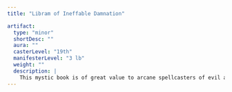 ```yaml
---
title: "Libram of Ineffable Damnation"

artifact:
  type: "minor"
  shortDesc: ""
  aura: ""
  casterLevel: "19th"
  manifesterLevel: "3 lb"
  weight: ""
  description: |
    This mystic book is of great value to arcane spellcasters of evil alignment (LE, NE, CE). Study of the work requires one week. Upon completion, the evil arcane caster gains a +1 inherent bonus to the ability score controlling his or her arcane spell-casting ability and experience points sufficient to place him or her halfway into the next level of experience. (If the reader has levels in more than one arcane spellcasting class, he or she must choose one of the classes to be affected.) Nonevil arcane spellcasters (LN, N, CN, LG, NG, or CG) are permanently drained of 1d4+1 points of Constitution and must atone (see the {% spell_link atonement %} spell) in order to gain any further experience. Anyone incapable of casting arcane spells who reads even a single word of the work must make a Will save (DC 20) or suffer insanity (see the {% spell_link insanity %} spell). Except as indicated above, the writing in a _libram of ineffable damnation_ can't be distinguished from any other book, libram, tome, or so on until perused. Once read, the book vanishes, never to be seen again, nor can the same character ever benefit from reading a similar tome a second time.
---
```

